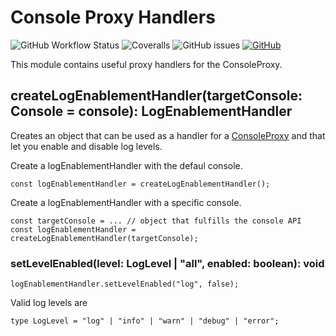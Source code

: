 # Console Proxy Handlers

![GitHub Workflow Status](https://img.shields.io/github/workflow/status/link-intersystems/console-redirection/Node.js%20CI)
![Coveralls](https://img.shields.io/coveralls/github/link-intersystems/console-redirection)
![GitHub issues](https://img.shields.io/github/issues-raw/link-intersystems/console-redirection)
[![GitHub](https://img.shields.io/github/license/link-intersystems/console-redirection?label=license)](LICENSE.md)

This module contains useful proxy handlers for the ConsoleProxy.

## createLogEnablementHandler(targetConsole: Console = console): LogEnablementHandler

Creates an object that can be used as a handler for a [ConsoleProxy](../proxy/README.md) and that let you enable and disable log levels.

Create a logEnablementHandler with the defaul console.

    const logEnablementHandler = createLogEnablementHandler();

Create a logEnablementHandler with a specific console.

    const targetConsole = ... // object that fulfills the console API
    const logEnablementHandler = createLogEnablementHandler(targetConsole);

### setLevelEnabled(level: LogLevel | "all", enabled: boolean): void

    logEnablementHandler.setLevelEnabled("log", false);

Valid log levels are

    type LogLevel = "log" | "info" | "warn" | "debug" | "error";